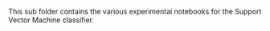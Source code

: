 This sub folder contains the various experimental notebooks for the Support Vector Machine classifier.
